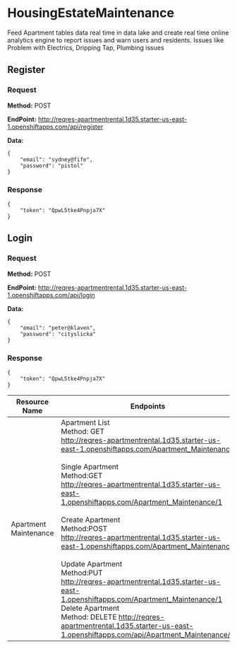 # HousingEstateMaintenance
Feed Apartment tables data real time in data lake and create real time online analytics engine to report issues and warn users and residents. Issues like Problem with Electrics, Dripping Tap, Plumbing issues



## Register

### Request
**Method:** POST

**EndPoint:** <http://reqres-apartmentrental.1d35.starter-us-east-1.openshiftapps.com/api/register>

**Data:**
```
{
    "email": "sydney@fife",
    "password": "pistol"
}
```
### Response
```
{
    "token": "QpwL5tke4Pnpja7X"
}
```

## Login

### Request
**Method:** POST

**EndPoint:** <http://reqres-apartmentrental.1d35.starter-us-east-1.openshiftapps.com/api/login>

**Data:**
```
{
    "email": "peter@klaven",
    "password": "cityslicka"
}
```
### Response
```
{
    "token": "QpwL5tke4Pnpja7X"
}
```

Resource Name | Endpoints
----------|----------
Apartment Maintenance | Apartment List <br> Method: GET <br> <http://reqres-apartmentrental.1d35.starter-us-east-1.openshiftapps.com/Apartment_Maintenance><br><br>Single Apartment<br>Method:GET<br><http://reqres-apartmentrental.1d35.starter-us-east-1.openshiftapps.com/Apartment_Maintenance/1><br><br> Create Apartment <br>Method:POST<br> <http://reqres-apartmentrental.1d35.starter-us-east-1.openshiftapps.com/Apartment_Maintenance><br><br> Update Apartment <br>Method:PUT<br> <http://reqres-apartmentrental.1d35.starter-us-east-1.openshiftapps.com/Apartment_Maintenance/1><br> Delete Apartment<br>Method: DELETE <http://reqres-apartmentrental.1d35.starter-us-east-1.openshiftapps.com/api/Apartment_Maintenance/1>
